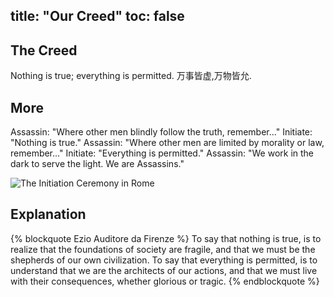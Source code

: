 title: "Our Creed"
toc: false
---

## The Creed

Nothing is true; everything is permitted.
万事皆虚,万物皆允.

## More

Assassin: "Where other men blindly follow the truth, remember..."
Initiate: "Nothing is true."
Assassin: "Where other men are limited by morality or law, remember..."
Initiate: "Everything is permitted."
Assassin: "We work in the dark to serve the light. We are Assassins."

![The Initiation Ceremony in Rome][1]

## Explanation

{% blockquote Ezio Auditore da Firenze %}
To say that nothing is true, is to realize that the foundations of society are fragile, and that we must be the shepherds of our own civilization. To say that everything is permitted, is to understand that we are the architects of our actions, and that we must live with their consequences, whether glorious or tragic.
{% endblockquote %}

[1]: /img/Initiation_Rome.png "The Initiation Ceremony in Rome"